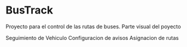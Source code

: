 # BusTrack
Proyecto para el control de las rutas de buses. 
Parte visual del poyecto

Seguimiento de Vehiculo
Configuracion de avisos
Asignacion de rutas
